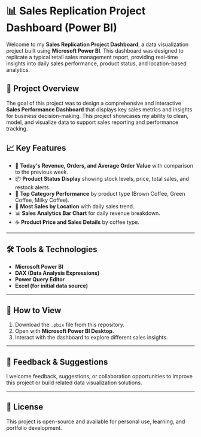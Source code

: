 
# 📊 Sales Replication Project Dashboard (Power BI)

Welcome to my **Sales Replication Project Dashboard**, a data visualization project built using **Microsoft Power BI**. This dashboard was designed to replicate a typical retail sales management report, providing real-time insights into daily sales performance, product status, and location-based analytics.


## 📌 Project Overview

The goal of this project was to design a comprehensive and interactive **Sales Performance Dashboard** that displays key sales metrics and insights for business decision-making. This project showcases my ability to clean, model, and visualize data to support sales reporting and performance tracking.


## 📈 Key Features

* 📅 **Today's Revenue, Orders, and Average Order Value** with comparison to the previous week.
* 📦 **Product Status Display** showing stock levels, price, total sales, and restock alerts.
* 🥇 **Top Category Performance** by product type (Brown Coffee, Green Coffee, Milky Coffee).
* 📍 **Most Sales by Location** with daily sales trend.
* 📊 **Sales Analytics Bar Chart** for daily revenue breakdown.
* ☕ **Product Price and Sales Details** by coffee type.

---

## 🛠️ Tools & Technologies

* **Microsoft Power BI**
* **DAX (Data Analysis Expressions)**
* **Power Query Editor**
* **Excel (for initial data source)**
---

## 📌 How to View

1. Download the `.pbix` file from this repository.
2. Open with **Microsoft Power BI Desktop**.
3. Interact with the dashboard to explore different sales insights.

---

## 📢 Feedback & Suggestions

I welcome feedback, suggestions, or collaboration opportunities to improve this project or build related data visualization solutions.

---

## 📎 License

This project is open-source and available for personal use, learning, and portfolio development.
